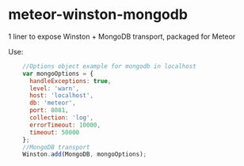 meteor-winston-mongodb
======================

1 liner to expose Winston + MongoDB transport, packaged for Meteor

Use:
```Javascript
    //Options object example for mongodb in localhost
    var mongoOptions = {
      handleExceptions: true,
      level: 'warn',
      host: 'localhost',
      db: 'meteor',
      port: 8081,
      collection: 'log',
      errorTimeout: 10000,
      timeout: 50000
    };
    //MongoDB transport
    Winston.add(MongoDB, mongoOptions);
```
